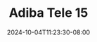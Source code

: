 --- 
title: "Adiba Tele 15"
description: "streaming  video bokep Adiba Tele 15 dood   baru"
date: 2024-10-04T11:23:30-08:00
file_code: "e03nvu5eqhai"
draft: false
cover: "9wsa17etridfmr4y.jpg"
tags: ["Adiba", "Tele", "bokep-indo", "bokep-viral", "bokep-ig"]
length: 89
fld_id: "1483867"
foldername: "Adiba"
categories: ["Adiba"]
views: 0
---